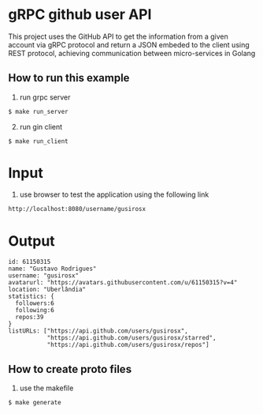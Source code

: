 # gRPC github user API

This project uses the GitHub API to get the information from a given account via gRPC protocol and return a JSON embeded to the client using REST protocol, achieving communication between micro-services in Golang

## How to run this example

1. run grpc server

```sh
$ make run_server
```

2. run gin client

```sh
$ make run_client
```

# Input

1. use browser to test the application using the following link

```sh
http://localhost:8080/username/gusirosx
```

# Output
```
id: 61150315 
name: "Gustavo Rodrigues" 
username: "gusirosx" 
avatarurl: "https://avatars.githubusercontent.com/u/61150315?v=4" 
location: "Uberlândia" 
statistics: {
  followers:6  
  following:6  
  repos:39  
}
listURLs: ["https://api.github.com/users/gusirosx", 
           "https://api.github.com/users/gusirosx/starred", 
           "https://api.github.com/users/gusirosx/repos"]
```

## How to create proto files

1. use the makefile

```sh
$ make generate
```